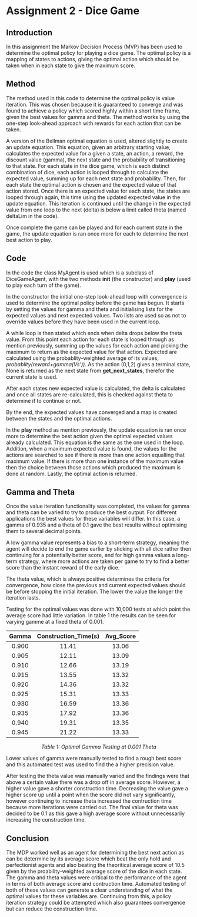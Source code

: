 # Assignment 2 - Dice Game

## Introduction
In this assignment the Markov Decision Process (MVP) has been used to determine the optimal policy for playing a dice game. The optimal policy is a mapping of states to actions, giving the optimal action which should be taken when in each state to give the maximum score.

## Method
The method used in this code to determine the optimal policy is value iteration. This was chosen because it is guaranteed to converge and was found to achieve a policy which scored highly within a short time frame, given the best values for gamma and theta. The method works by using the one-step look-ahead approach with rewards for each action that can be taken.

A version of the Bellman optimal equation is used, altered slightly to create an update equation. This equation, given an arbitrary starting value, calculates the expected value for a given a state, an action, a reward, the discount value (gamma), the next state and the probability of transitioning to that state. For each state in the dice game, which is each distinct combination of dice, each action is looped through to calculate the expected value, summing up for each next state and probability. Then, for each state the optimal action is chosen and the expected value of that action stored. Once there is an expected value for each state, the states are looped through again, this time using the updated expected value in the update equation. This iteration is continued until the change in the expected value from one loop to the next (delta) is below a limit called theta (named deltaLim in the code).

Once complete the game can be played and for each current state in the game, the update equation is ran once more for each to determine the next best action to play.

## Code
In the code the class MyAgent is used which is a subclass of DiceGameAgent, with the two methods __init__ (the constructor) and __play__ (used to play each turn of the game).

In the constructor the initial one-step look-ahead loop with convergence is used to determine the optimal policy before the game has begun. It starts by setting the values for gamma and theta and initialising lists for the expected values and next expected values. Two lists are used so as not to override values before they have been used in the current loop.

A while loop is then stated which ends when delta drops below the theta value. From this point each action for each state is looped through as mention previously, summing up the values for each action and picking the maximum to return as the expected value for that action. Expected are calculated using the probablity-weighted average of its values, *probablity(reward+gamma(Vs'))*. As the action (0,1,2) gives a terminal state, None is returned as the next state from __get_next_states__, therefor the current state is used.

After each states new expected value is calculated, the delta is calculated and once all states are re-calculated, this is checked against theta to determine if to continue or not.


By the end, the expected values have converged and a map is created between the states and the optimal actions.

In the __play__ method as mention previously, the update equation is ran once more to determine the best action given the optimal expected values already calculated. This equation is the same as the one used in the loop. Addition, when a maximum expected value is found, the values for the actions are searched to see if there is more than one action equalling that maximum value. If there is more than one instance of the maximum value then the choice between those actions which produced the maximum is done at random. Lastly, the optimal action is returned.

## Gamma and Theta
Once the value iteration functionality was completed, the values for gamma and theta can be varied to try to produce the best output. For different applications the best values for these variables will differ. In this case, a gamma of 0.935 and a theta of 0.1 gave the best results without optimising them to several decimal points.

A low gamma value represents a bias to a short-term strategy, meaning the agent will decide to end the game earlier by sticking with all dice rather then continuing for a potentially better score, and for high gamma values a long-term strategy, where more actions are taken per game to try to find a better score than the instant reward of the early dice.

The theta value, which is always positive determines the criteria for convergence, how close the previous and current expected values should be before stopping the initial iteration. The lower the value the longer the iteration lasts.

Testing for the optimal values was done with 10,000 tests at which point the average score had little variation. In table 1 the results can be seen for varying gamme at a fixed theta of 0.001.


<center>

|Gamma|Construction_Time(s)|Avg_Score|
|:-:|:-:|:-:|
|0.900|11.41|13.06|
|0.905|12.11|13.09|
|0.910|12.66|13.19|
|0.915|13.55|13.32|
|0.920|14.36|13.32|
|0.925|15.31|13.33|
|0.930|16.59|13.36|
|0.935|17.92|13.36|
|0.940|19.31|13.35|
|0.945|21.22|13.33|
*Table 1: Optimal Gamma Testing at 0.001 Theta*

</center>

Lower values of gamma were manually tested to find a rough best score and this automated test was used to find the a higher precision value.

After testing the theta value was manually varied and the findings were that above a certain value there was a drop off in average score. However, a higher value gave a shorter construction time. Decreasing the value gave a higher score up until a point when the score did not vary significantly, however continuing to increase theta increased the contruction time because more iterations were carried out. The final value for theta was decided to be 0.1 as this gave a high average score without unnecessarily increasing the construction time.

## Conclusion
The MDP worked well as an agent for determining the best next action as can be determine by its average score which beat the only hold and perfectionist agents and also beating the theoritical average score of 10.5 given by the proability-weighted average score of the dice in each state. The gamma and theta values were critical to the performance of the agent in terms of both average score and contruction time. Automated testing of both of these values can generate a clear understanding of what the optimal values for these variables are. Continuing from this, a policy iteration strategy could be attempted which also guarantees convergence but can reduce the construction time.



